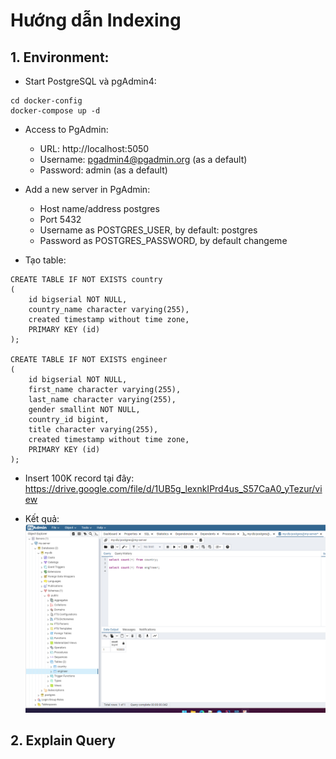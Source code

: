 # Hướng dẫn Indexing 

## 1. Environment:
- Start PostgreSQL và pgAdmin4:
```shell
cd docker-config
docker-compose up -d
```
- Access to PgAdmin:
    + URL: http://localhost:5050
    + Username: pgadmin4@pgadmin.org (as a default)
    + Password: admin (as a default)
- Add a new server in PgAdmin:
    + Host name/address postgres
    + Port 5432
    + Username as POSTGRES_USER, by default: postgres
    + Password as POSTGRES_PASSWORD, by default changeme

- Tạo table:
```roomsql
CREATE TABLE IF NOT EXISTS country
(
    id bigserial NOT NULL,
    country_name character varying(255),
    created timestamp without time zone,
    PRIMARY KEY (id)
);

CREATE TABLE IF NOT EXISTS engineer
(
    id bigserial NOT NULL,
    first_name character varying(255),
    last_name character varying(255),
    gender smallint NOT NULL,
    country_id bigint,
    title character varying(255),
    created timestamp without time zone,
    PRIMARY KEY (id)
);

```

- Insert 100K record tại đây:
  https://drive.google.com/file/d/1UB5g_lexnkIPrd4us_S57CaA0_yTezur/view

- Kết quả:
  ![5.png](/img_guide/5.png)
## 2. Explain Query